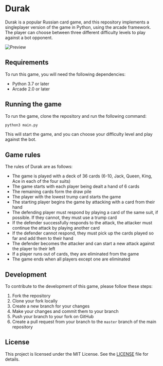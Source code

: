 # Durak

Durak is a popular Russian card game, and this repository implements a singleplayer version of the game in Python, using the arcade framework. The player can choose between three different difficulty levels to play against a bot opponent.

![Preview](https://github.com/ManuelBoesl/durak_card_game/blob/main/durak_example.gif)

## Requirements

To run this game, you will need the following dependencies:

- Python 3.7 or later
- Arcade 2.0 or later

## Running the game

To run the game, clone the repository and run the following command:

```bash
python3 main.py
```


This will start the game, and you can choose your difficulty level and play against the bot.

## Game rules

The rules of Durak are as follows:

- The game is played with a deck of 36 cards (6-10, Jack, Queen, King, Ace in each of the four suits)
- The game starts with each player being dealt a hand of 6 cards
- The remaining cards form the draw pile
- The player with the lowest trump card starts the game
- The starting player begins the game by attacking with a card from their hand
- The defending player must respond by playing a card of the same suit, if possible. If they cannot, they must use a trump card
- If the defender successfully responds to the attack, the attacker must continue the attack by playing another card
- If the defender cannot respond, they must pick up the cards played so far and add them to their hand
- The defender becomes the attacker and can start a new attack against the player to their left
- If a player runs out of cards, they are eliminated from the game
- The game ends when all players except one are eliminated

## Development

To contribute to the development of this game, please follow these steps:

1. Fork the repository
2. Clone your fork locally
3. Create a new branch for your changes
4. Make your changes and commit them to your branch
5. Push your branch to your fork on GitHub
6. Create a pull request from your branch to the `master` branch of the main repository

## License

This project is licensed under the MIT License. See the [LICENSE](https://github.com/ManuelBoesl/durak_card_game/blob/main/LICENSE.md) file for details.
